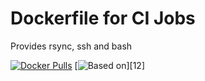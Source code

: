 # Dockerfile for CI Jobs

Provides rsync, ssh and bash

[![Docker Pulls](https://img.shields.io/docker/pulls/vshn/ci-rsync-ssh.svg)](https://hub.docker.com/r/vshn/ci-rsync-ssh)
[![Based on](https://img.shields.io/badge/based%20on-alpine-blue.svg)][12]

